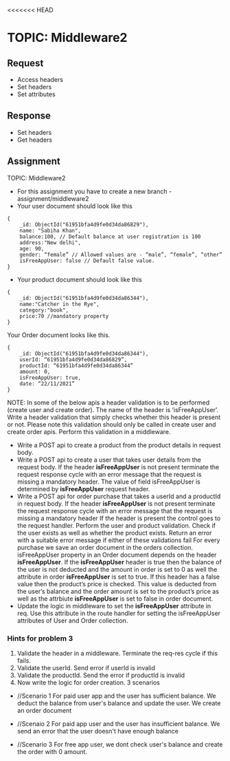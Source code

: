 


<<<<<<< HEAD
# TOPIC: Middleware2

## Request
- Access headers
- Set headers
- Set attributes

## Response 
- Set headers
- Get headers

## Assignment

TOPIC: Middleware2

- For this assignment you have to create a new branch - assignment/middleware2
- Your user document should look like this
```
{ 
    _id: ObjectId("61951bfa4d9fe0d34da86829"),
    name: "Sabiha Khan",
	balance:100, // Default balance at user registration is 100
	address:"New delhi",
	age: 90,
 	gender: “female” // Allowed values are - “male”, “female”, “other”
	isFreeAppUser: false // Default false value.
}
```

- Your product document should look like this
```
{
	_id: ObjectId("61951bfa4d9fe0d34da86344"),
	name:"Catcher in the Rye",
	category:"book",
	price:70 //mandatory property
}
```

Your Order document looks like this.
```
{
	_id: ObjectId("61951bfa4d9fe0d34da86344"),
	userId: “61951bfa4d9fe0d34da86829”,
	productId: “61951bfa4d9fe0d34da86344”
	amount: 0,
	isFreeAppUser: true, 
	date: “22/11/2021”
}
```


NOTE: In some of the below apis a header validation is to be performed (create user and create order). 
The name of the header is ‘isFreeAppUser’. Write a header validation that simply checks whether this header is present or
 not. Please note this validation should only be called in create user and create order apis. Perform this validation in
  a middleware.

- Write a POST api to create a product from the product details in request body. 
- Write a POST api to create a user that takes user details from the request body. If the header
 **isFreeAppUser** is not present terminate the request response cycle with an error message that the request is
  missing a mandatory header. The value of field isFreeAppUser is determined by **isFreeAppUser** request header.
- Write a POST api for order purchase that takes a userId and a productId in request body. 
If the header **isFreeAppUser** is not present terminate the request response cycle with an error message that the 
request is missing a mandatory header
If the header is present the control goes to the request handler. Perform the user and product validation. Check if
 the user exists as well as whether the product exists. Return an error with a suitable error message if either of these
  validations fail
For every purchase we save an order document in the orders collection. isFreeAppUser property in an Order document 
depends on the header **isFreeAppUser**. If the **isFreeAppUser** header is true then the balance of the user is not
 deducted and the amount in order is set to 0 as well the attribute in order **isFreeAppUser** is set to true. If this 
 header has a false value then the product’s price is checked. This value is deducted from the user’s balance and the
  order amount is set to the product’s price as well as the attrbiute **isFreeAppUser** is set to false in order document.
- Update the logic in middleware to set the **isFreeAppUser** attribute in req. Use this attribute in the route handler
 for setting the isFreeAppUser attributes of User and Order collection. 

### Hints for problem 3

1. Validate the header in a middleware. Terminate the req-res cycle if this fails.
2. Validate the userId. Send error if userId is invalid
3. Validate the productId. Send the error if productId is invalid
4. Now write the logic for order creation. 3 scenarios
- //Scenario 1
For paid user app and the user has sufficient balance. We deduct the balance from user's balance and update the user. We create an order document

- //Scenaio 2
For paid app user and the user has insufficient balance. We send an error that the user doesn't have enough balance

- //Scenario 3
For free app user, we dont check user's balance and create the order with 0 amount.